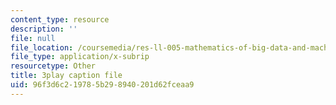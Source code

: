 ```yaml
---
content_type: resource
description: ''
file: null
file_location: /coursemedia/res-ll-005-mathematics-of-big-data-and-machine-learning-january-iap-2020/96f3d6c219785b298940201d62fceaa9_tUk8o-ZbF4c.vtt
file_type: application/x-subrip
resourcetype: Other
title: 3play caption file
uid: 96f3d6c2-1978-5b29-8940-201d62fceaa9
---
```

